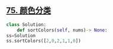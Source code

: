## [75. 颜色分类](https://leetcode-cn.com/problems/sort-colors/)
```python
class Solution:
    def sortColors(self, nums)-> None:
ss=Solution
ss.sortColors([2,0,2,1,1,0])
```